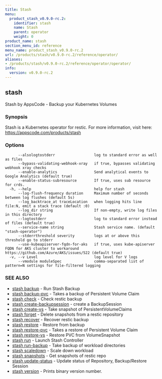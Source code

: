 ```yaml
---
title: Stash
menu:
  product_stash_v0.9.0-rc.2:
    identifier: stash
    name: Stash
    parent: operator
    weight: 0
product_name: stash
section_menu_id: reference
menu_name: product_stash_v0.9.0-rc.2
url: /products/stash/v0.9.0-rc.2/reference/operator/
aliases:
- /products/stash/v0.9.0-rc.2/reference/operator/operator/
info:
  version: v0.9.0-rc.2
---
```


## stash

Stash by AppsCode - Backup your Kubernetes Volumes

### Synopsis

Stash is a Kubernetes operator for restic. For more information, visit here: https://appscode.com/products/stash

### Options

```
      --alsologtostderr                  log to standard error as well as files
      --bypass-validating-webhook-xray   if true, bypasses validating webhook xray checks
      --enable-analytics                 Send analytical events to Google Analytics (default true)
      --enable-status-subresource        If true, uses sub resource for crds.
  -h, --help                             help for stash
      --log-flush-frequency duration     Maximum number of seconds between log flushes (default 5s)
      --log_backtrace_at traceLocation   when logging hits line file:N, emit a stack trace (default :0)
      --log_dir string                   If non-empty, write log files in this directory
      --logtostderr                      log to standard error instead of files (default true)
      --service-name string              Stash service name. (default "stash-operator")
      --stderrthreshold severity         logs at or above this threshold go to stderr
      --use-kubeapiserver-fqdn-for-aks   if true, uses kube-apiserver FQDN for AKS cluster to workaround https://github.com/Azure/AKS/issues/522 (default true)
  -v, --v Level                          log level for V logs
      --vmodule moduleSpec               comma-separated list of pattern=N settings for file-filtered logging
```

### SEE ALSO

* [stash backup](/products/stash/v0.9.0-rc.2/reference/operator/stash_backup)	 - Run Stash Backup
* [stash backup-pvc](/products/stash/v0.9.0-rc.2/reference/operator/stash_backup-pvc)	 - Takes a backup of Persistent Volume Claim
* [stash check](/products/stash/v0.9.0-rc.2/reference/operator/stash_check)	 - Check restic backup
* [stash create-backupsession](/products/stash/v0.9.0-rc.2/reference/operator/stash_create-backupsession)	 - create a BackupSession
* [stash create-vs](/products/stash/v0.9.0-rc.2/reference/operator/stash_create-vs)	 - Take snapshot of PersistentVolumeClaims
* [stash forget](/products/stash/v0.9.0-rc.2/reference/operator/stash_forget)	 - Delete snapshots from a restic repository
* [stash recover](/products/stash/v0.9.0-rc.2/reference/operator/stash_recover)	 - Recover restic backup
* [stash restore](/products/stash/v0.9.0-rc.2/reference/operator/stash_restore)	 - Restore from backup
* [stash restore-pvc](/products/stash/v0.9.0-rc.2/reference/operator/stash_restore-pvc)	 - Takes a restore of Persistent Volume Claim
* [stash restore-vs](/products/stash/v0.9.0-rc.2/reference/operator/stash_restore-vs)	 - Restore PVC from VolumeSnapshot
* [stash run](/products/stash/v0.9.0-rc.2/reference/operator/stash_run)	 - Launch Stash Controller
* [stash run-backup](/products/stash/v0.9.0-rc.2/reference/operator/stash_run-backup)	 - Take backup of workload directories
* [stash scaledown](/products/stash/v0.9.0-rc.2/reference/operator/stash_scaledown)	 - Scale down workload
* [stash snapshots](/products/stash/v0.9.0-rc.2/reference/operator/stash_snapshots)	 - Get snapshots of restic repo
* [stash update-status](/products/stash/v0.9.0-rc.2/reference/operator/stash_update-status)	 - Update status of Repository, Backup/Restore Session
* [stash version](/products/stash/v0.9.0-rc.2/reference/operator/stash_version)	 - Prints binary version number.


